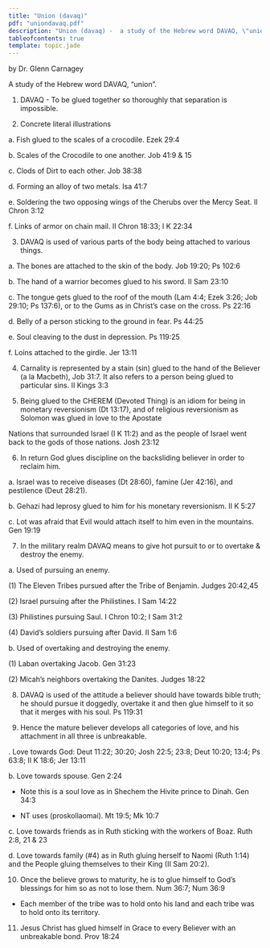 ```yaml
---
title: "Union (davaq)"
pdf: "uniondavaq.pdf"
description: "Union (davaq) -  a study of the Hebrew word DAVAQ, \"union\"."
tableofcontents: true
template: topic.jade
---
```


by Dr. Glenn Carnagey

A study of the Hebrew word DAVAQ, “union”.

1. DAVAQ - To be glued together so thoroughly that separation is
impossible.

2. Concrete literal illustrations

a. Fish glued to the scales of a crocodile. Ezek 29:4

b. Scales of the Crocodile to one another. Job 41:9 & 15

c. Clods of Dirt to each other. Job 38:38

d. Forming an alloy of two metals. Isa 41:7

e. Soldering the two opposing wings of the Cherubs over the Mercy Seat.
II Chron 3:12

f. Links of armor on chain mail. II Chron 18:33; I K 22:34

3. DAVAQ is used of various parts of the body being attached to various
things.

a. The bones are attached to the skin of the body. Job 19:20; Ps 102:6

b. The hand of a warrior becomes glued to his sword. II Sam 23:10

c. The tongue gets glued to the roof of the mouth (Lam 4:4; Ezek 3:26;
Job 29:10; Ps 137:6), or to the Gums as in Christ’s case on the cross.
Ps 22:16

d. Belly of a person sticking to the ground in fear. Ps 44:25

e. Soul cleaving to the dust in depression. Ps 119:25

f. Loins attached to the girdle. Jer 13:11

4. Carnality is represented by a stain (sin) glued to the hand of the
Believer (a la Macbeth), Job 31:7. It also refers to a person being
glued to particular sins. II Kings 3:3

5. Being glued to the CHEREM (Devoted Thing) is an idiom for being in
monetary reversionism (Dt 13:17), and of religious reversionism as
Solomon was glued in love to the Apostate

Nations that surrounded Israel (I K 11:2) and as the people of Israel
went back to the gods of those nations. Josh 23:12

6. In return God glues discipline on the backsliding believer in order
to reclaim him.

a. Israel was to receive diseases (Dt 28:60), famine (Jer 42:16), and
pestilence (Deut 28:21).

b. Gehazi had leprosy glued to him for his monetary reversionism. II K
5:27

c. Lot was afraid that Evil would attach itself to him even in the
mountains. Gen 19:19

7. In the military realm DAVAQ means to give hot pursuit to or to
overtake & destroy the enemy.

a. Used of pursuing an enemy.

(1) The Eleven Tribes pursued after the Tribe of Benjamin. Judges
20:42,45

(2) Israel pursuing after the Philistines. I Sam 14:22

(3) Philistines pursuing Saul. I Chron 10:2; I Sam 31:2

(4) David’s soldiers pursuing after David. II Sam 1:6

b. Used of overtaking and destroying the enemy.

(1) Laban overtaking Jacob. Gen 31:23

(2) Micah’s neighbors overtaking the Danites. Judges 18:22

8. DAVAQ is used of the attitude a believer should have towards bible
truth; he should pursue it doggedly, overtake it and then glue himself
to it so that it merges with his soul. Ps 119:31

9. Hence the mature believer develops all categories of love, and his
attachment in all three is unbreakable.

. Love towards God: Deut 11:22; 30:20; Josh 22:5; 23:8; Deut 10:20;
13:4; Ps 63:8; II K 18:6; Jer 13:11

b. Love towards spouse. Gen 2:24

- Note this is a soul love as in Shechem the Hivite prince to Dinah. Gen
34:3

- NT uses (proskollaomai). Mt 19:5; Mk 10:7

c. Love towards friends as in Ruth sticking with the workers of Boaz.
Ruth 2:8, 21 & 23

d. Love towards family (\#4) as in Ruth gluing herself to Naomi (Ruth
1:14) and the People gluing themselves to their King (II Sam 20:2).

10. Once the believe grows to maturity, he is to glue himself to God’s
blessings for him so as not to lose them. Num 36:7; Num 36:9

- Each member of the tribe was to hold onto his land and each tribe was
to hold onto its territory.

11. Jesus Christ has glued himself in Grace to every Believer with an
unbreakable bond. Prov 18:24

